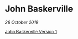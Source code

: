 John Baskerville
================

*28 October 2019*

[John Baskerville Version 1](https://eleventhirty.github.io/john_baskerville/baskervile1.html)